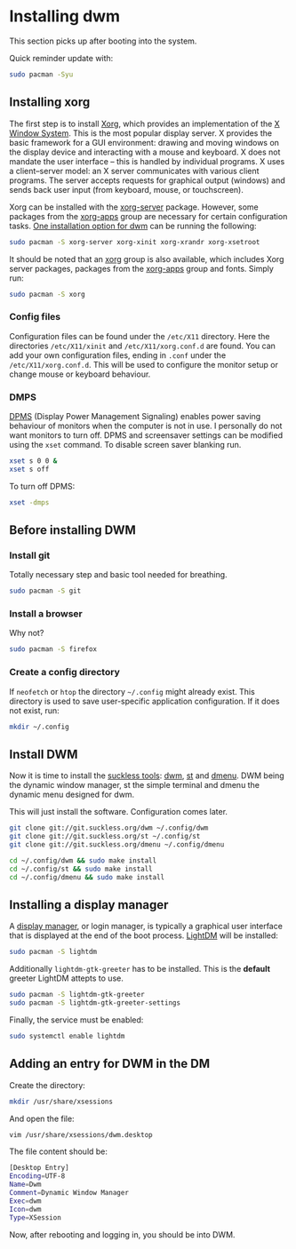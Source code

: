 # Installing dwm
This section picks up after booting into the system.

Quick reminder update with:
```bash
sudo pacman -Syu
```

## Installing xorg
The first step is to install [Xorg](https://wiki.archlinux.org/title/Xorg), which provides an implementation of the [X Window System](https://en.wikipedia.org/wiki/X_Window_System). This is the most popular display server. X provides the basic framework for a GUI environment: drawing and moving windows on the display device and interacting with a mouse and keyboard. X does not mandate the user interface – this is handled by individual programs. X uses a client–server model: an X server communicates with various client programs. The server accepts requests for graphical output (windows) and sends back user input (from keyboard, mouse, or touchscreen).

Xorg can be installed with the [xorg-server](https://archlinux.org/packages/?name=xorg-server) package.
However, some packages from the [xorg-apps](https://archlinux.org/groups/x86_64/xorg-apps/) group are necessary for certain configuration tasks.
[One installation option for dwm](https://www.chrisatmachine.com/posts/01-dwm) can be running the following:
```bash
sudo pacman -S xorg-server xorg-xinit xorg-xrandr xorg-xsetroot
```
It should be noted that an [xorg](https://archlinux.org/groups/x86_64/xorg/) group is also available, which includes Xorg server packages, packages from the [xorg-apps](https://archlinux.org/groups/x86_64/xorg-apps/) group and fonts. Simply run:
```bash
sudo pacman -S xorg
```

### Config files
Configuration files can be found under the `/etc/X11` directory. Here the directories `/etc/X11/xinit` and `/etc/X11/xorg.conf.d` are found. You can add your own configuration files, ending in `.conf` under the `/etc/X11/xorg.conf.d`. This will be used to configure the monitor setup or change mouse or keyboard behaviour.

### DMPS
[DPMS](https://wiki.archlinux.org/title/Display_Power_Management_Signaling) (Display Power Management Signaling) enables power saving behaviour of monitors when the computer is not in use. I personally do not want monitors to turn off. DPMS and screensaver settings can be modified using the `xset` command. To disable screen saver blanking run.
```bash
xset s 0 0 &
xset s off
```
To turn off DPMS:
```bash
xset -dmps
```

## Before installing DWM
### Install git
Totally necessary step and basic tool needed for breathing.
```bash
sudo pacman -S git
```
### Install a browser
Why not?
```bash
sudo pacman -S firefox
```
### Create a config directory
If `neofetch` or `htop` the directory `~/.config` might already exist. This directory is used to save user-specific application configuration. If it does not exist, run:
```bash
mkdir ~/.config
```

## Install DWM
Now it is time to install the [suckless tools](https://suckless.org/): [dwm](https://dwm.suckless.org/), [st](https://st.suckless.org/goals/) and [dmenu](https://tools.suckless.org/dmenu/). DWM being the dynamic window manager, st the simple terminal and dmenu the dynamic menu designed for dwm.

This will just install the software. Configuration comes later.
``` bash
git clone git://git.suckless.org/dwm ~/.config/dwm
git clone git://git.suckless.org/st ~/.config/st
git clone git://git.suckless.org/dmenu ~/.config/dmenu
```
```bash
cd ~/.config/dwm && sudo make install
cd ~/.config/st && sudo make install
cd ~/.config/dmenu && sudo make install
```

## Installing a display manager
A [display manager](https://wiki.archlinux.org/title/Display_manager), or login manager, is typically a graphical user interface that is displayed at the end of the boot process. [LightDM](https://wiki.archlinux.org/title/LightDM) will be installed:
```bash
sudo pacman -S lightdm
```
Additionally `lightdm-gtk-greeter` has to be installed. This is the **default** greeter LightDM attepts to use.
```bash
sudo pacman -S lightdm-gtk-greeter
sudo pacman -S lightdm-gtk-greeter-settings
```
Finally, the service must be enabled:
```bash
sudo systemctl enable lightdm
```

## Adding an entry for DWM in the DM
Create the directory:
```bash
mkdir /usr/share/xsessions
```
And open the file:
```bash
vim /usr/share/xsessions/dwm.desktop
```
The file content should be:
```bash
[Desktop Entry]
Encoding=UTF-8
Name=Dwm
Comment=Dynamic Window Manager
Exec=dwm
Icon=dwm
Type=XSession
```

Now, after rebooting and logging in, you should be into DWM.
